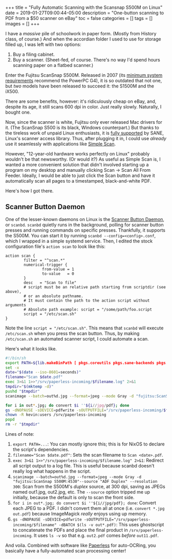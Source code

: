 +++
title = "Fully Automatic Scanning with the Scansnap S500M on Linux"
date = 2019-01-27T09:00:44-05:00
description = "One-button scanning to PDF from a $50 scanner on eBay"
toc = false
categories = []
tags = []
images = []
+++

I have a *massive* pile of schoolwork in paper form. (Mostly from History class, of course.) And when the accordian folder I used to use for storage filled up, I was left with two options:

1. Buy a filing cabinet.
2. Buy a scanner. (Sheet-fed, of course. There's no way I'd spend hours scanning paper on a flatbed scanner.)

Enter the Fujitsu ScanSnap S500M. Released in 2007 (its [minimum system requirements](http://www.fujitsu.com/us/products/computing/peripheral/scanners/product/eol/s500m/) recommend the PowerPC G4), it is so outdated that not one, but *two* models have been released to succeed it: the S1500M and the iX500.

There are some benefits, however: it's ridiculously cheap on eBay, and, despite its age, it still scans 600 dpi in color. Just really slowly. Naturally, I bought one.

Now, since the scanner is white, Fujitsu only ever released Mac drivers for it. (The ScanSnap S500 is its black, Windows counterpart.) But thanks to the tireless work of unpaid Linux enthusiasts, it is [fully supported](http://www.sane-project.org/sane-mfgs.html#Z-FUJITSU) by SANE, Linux's scanner access library. Thus, after plugging it in, I could use *already* use it seamlessly with applications like [Simple Scan](https://gitlab.gnome.org/GNOME/simple-scan).

However, "12-year-old hardware works perfectly on Linux" probably wouldn't be that newsworthy. (Or would it?) As useful as Simple Scan is, I wanted a more convenient solution that didn't involved starting up a program on my desktop and manually clicking Scan -> Scan All From Feeder. Ideally, I would be able to just click the Scan button and have it automatically scan all pages to a timestamped, black-and-white PDF.

Here's how I got there.

## Scanner Button Daemon

One of the lesser-known daemons on Linux is the [Scanner Button Daemon](https://wiki.archlinux.org/index.php/Scanner_Button_Daemon), or `scanbd`. `scanbd` quietly runs in the background, polling for scanner button presses and running commands on specific presses. Thankfully, it supports the S500M. You can start it by running `scanbd --config=<config>.conf`, which I wrapped in a simple systemd service. Then, I edited the stock configuration file's `action scan` to look like this:

```
action scan {
        filter = "^scan.*"
        numerical-trigger {
                from-value = 1
                to-value   = 0
        }
        desc   = "Scan to file"
        # script must be an relative path starting from scriptdir (see above), 
        # or an absolute pathname. 
        # It must contain the path to the action script without arguments
        # Absolute path example: script = "/some/path/foo.script 
        script = "/etc/scan.sh"
}
```

Note the line `script = "/etc/scan.sh"`. This means that `scanbd` will execute `/etc/scan.sh` when you press the scan button. Thus, by making `/etc/scan.sh` an automated scanner script, I could automate a scan.

Here's what it looks like.

```bash
#!/bin/sh
export PATH=${lib.makeBinPath [ pkgs.coreutils pkgs.sane-backends pkgs.imagemagickpkgs.ghostscript ]}
set -x
date="$(date --iso-8601=seconds)"
filename="Scan $date.pdf"
exec 3>&1 1>>"/srv/paperless-incoming/$filename.log" 2>&1
tmpdir="$(mktemp -d)"
pushd "$tmpdir"
scanimage --batch=out%d.jpg --format=jpeg --mode Gray -d "fujitsu:ScanSnap S500M:4530"--source "ADF Duplex" --resolution 300

for i in out*.jpg; do convert $i ''${i//jpg/pdf}; done
gs -dNOPAUSE -sDEVICE=pdfwrite -sOUTPUTFILE="/srv/paperless-incoming/$filename" -dBATCH`ls -v out*.pdf`
chown -R kevin:users /srv/paperless-incoming
popd
rm -r "$tmpdir"
```

Lines of note:

1. `export PATH=...`: You can mostly ignore this; this is for NixOS to declare the script's dependencies.
2. `filename="Scan $date.pdf"`: Sets the scan filename to `Scan <date>.pdf`.
3. `exec 3>&1 1>>"/srv/paperless-incoming/$filename.log" 2>&1`: Redirect all script output to a log file. This is useful because scanbd doesn't really log what happens in the script.
4. `scanimage --batch=out%d.jpg --format=jpeg --mode Gray -d "fujitsu:ScanSnap S500M:4530"--source "ADF Duplex" --resolution 300`: Scan from the S500M's *duplex* source, at 300 dpi, saving as JPEGs named out1.jpg, out2.jpg, etc. The `--source` option tripped me up initially, because the default is only to scan the front side.
5. `for i in out*.jpg; do convert $i ''${i//jpg/pdf}; done`: Convert each JPEG to a PDF. I didn't convert them all at once (i.e. `convert *.jpg out.pdf`) because ImageMagick *really* enjoys using up memory.
6. `gs -dNOPAUSE -sDEVICE=pdfwrite -sOUTPUTFILE="/srv/paperless-incoming/$filename" -dBATCH $(ls -v out*.pdf)`: This uses ghostscript to concatenate the PDFs and place the final product in `/srv/paperless-incoming`. It uses `ls -v` so that e.g. `out2.pdf` comes *before* `out11.pdf`.

And voila. Combined with software like [Paperless](https://github.com/danielquinn/paperless) for auto-OCRing, you basically have a fully-automated scan processing center!